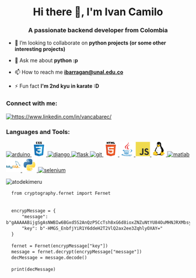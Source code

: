<h1 align="center">Hi there 👋, I'm Ivan Camilo</h1>
<h3 align="center">A passionate backend developer from Colombia</h3>

- 👯 I’m looking to collaborate on **python projects (or some other interesting projects)**

- 💬 Ask me about **python :p**

- 📫 How to reach me **ibarragan@unal.edu.co**

<!--
- 📝 I regularly write articles on <link>
-->

- ⚡ Fun fact **I'm 2nd kyu in karate :D**

<h3 align="left">Connect with me:</h3>
<p align="left">
<a href="https://linkedin.com/in/https://www.linkedin.com/in/vancabarec/" target="blank"><img align="center" src="https://raw.githubusercontent.com/rahuldkjain/github-profile-readme-generator/master/src/images/icons/Social/linked-in-alt.svg" alt="https://www.linkedin.com/in/vancabarec/" height="30" width="40" /></a>
</p>

<h3 align="left">Languages and Tools:</h3>
<p align="left"> <a href="https://www.arduino.cc/" target="_blank" rel="noreferrer"> <img src="https://cdn.worldvectorlogo.com/logos/arduino-1.svg" alt="arduino" width="40" height="40"/> </a> <a href="https://www.w3schools.com/css/" target="_blank" rel="noreferrer"> <img src="https://raw.githubusercontent.com/devicons/devicon/master/icons/css3/css3-original-wordmark.svg" alt="css3" width="40" height="40"/> </a> <a href="https://www.djangoproject.com/" target="_blank" rel="noreferrer"> <img src="[https://raw.githubusercontent.com/devicons/devicon/master/icons/django/django-original.svg](https://img.icons8.com/windows/344/django.png)" alt="django" width="40" height="40"/> </a> <a href="https://flask.palletsprojects.com/" target="_blank" rel="noreferrer"> <img src="https://www.vectorlogo.zone/logos/pocoo_flask/pocoo_flask-icon.svg" alt="flask" width="40" height="40"/> </a> <a href="https://git-scm.com/" target="_blank" rel="noreferrer"> <img src="https://www.vectorlogo.zone/logos/git-scm/git-scm-icon.svg" alt="git" width="40" height="40"/> </a> <a href="https://www.w3.org/html/" target="_blank" rel="noreferrer"> <img src="https://raw.githubusercontent.com/devicons/devicon/master/icons/html5/html5-original-wordmark.svg" alt="html5" width="40" height="40"/> </a> <a href="https://www.java.com" target="_blank" rel="noreferrer"> <img src="https://raw.githubusercontent.com/devicons/devicon/master/icons/java/java-original.svg" alt="java" width="40" height="40"/> </a> <a href="https://developer.mozilla.org/en-US/docs/Web/JavaScript" target="_blank" rel="noreferrer"> <img src="https://raw.githubusercontent.com/devicons/devicon/master/icons/javascript/javascript-original.svg" alt="javascript" width="40" height="40"/> </a> <a href="https://www.linux.org/" target="_blank" rel="noreferrer"> <img src="https://raw.githubusercontent.com/devicons/devicon/master/icons/linux/linux-original.svg" alt="linux" width="40" height="40"/> </a> <a href="https://www.mathworks.com/" target="_blank" rel="noreferrer"> <img src="https://upload.wikimedia.org/wikipedia/commons/2/21/Matlab_Logo.png" alt="matlab" width="40" height="40"/> </a> <a href="https://www.mysql.com/" target="_blank" rel="noreferrer"> <img src="https://raw.githubusercontent.com/devicons/devicon/master/icons/mysql/mysql-original-wordmark.svg" alt="mysql" width="40" height="40"/> </a> <a href="https://www.python.org" target="_blank" rel="noreferrer"> <img src="https://raw.githubusercontent.com/devicons/devicon/master/icons/python/python-original.svg" alt="python" width="40" height="40"/> </a> <a href="https://www.selenium.dev" target="_blank" rel="noreferrer"> <img src="https://raw.githubusercontent.com/detain/svg-logos/780f25886640cef088af994181646db2f6b1a3f8/svg/selenium-logo.svg" alt="selenium" width="40" height="40"/> </a> </p>

<p><img align="center" src="https://github-readme-stats.vercel.app/api/top-langs?username=atodekimeru&show_icons=true&theme=dark&locale=en&layout=compact" alt="atodekimeru" /></p>

```
  from cryptography.fernet import Fernet


  encrypMessage = {
      "message": b"gAAAAABijgSgAsNWBIw6BGxd5S2AnQzP5CcTsh8xG6d8ioxZNZuNtYU84OuMHNJRXMbsyvJt1XtHqe0RQRp_FnljMfNx0P5LgA==",
      "key": b"-HMGS_EnbfjYiR1Y6ddeH2T2VlQ2ax2ee3ZqhlyOXAY="
  }

  fernet = Fernet(encrypMessage["key"])
  message = fernet.decrypt(encrypMessage["message"])
  decMessage = message.decode()

  print(decMessage)
  
```
